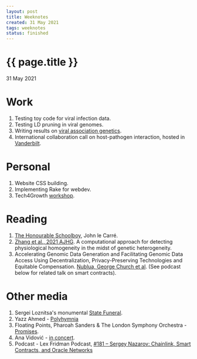 ```yaml
---
layout: post
title: Weeknotes
created: 31 May 2021
tags: weeknotes
status: finished
---
```


{{ page.title }}
================

<p class="meta">31 May 2021</p>

# Work
1. Testing toy code for viral infection data.
2. Testing LD pruning in viral genomes.
3. Writing results on [viral association genetics](
https://www.ncbi.nlm.nih.gov/labs/virus/vssi/#/virus?SeqType_s=Nucleotide&VirusLineage_ss=Human%20orthopneumovirus,%20taxid:11250).
4. International collaboration call on host-pathogen interaction, hosted in [Vanderbilt](https://www.vanderbilt.edu).

# Personal 
1. Website CSS building.
2. Implementing Rake for webdev.
3. Tech4Growth [workshop](https://tech4growth.ch).

# Reading
1. [The Honourable Schoolboy](https://en.wikipedia.org/wiki/The_Honourable_Schoolboy), John le Carré.
2. [Zhang et al., 2021 AJHG](https://pubmed.ncbi.nlm.nih.gov/34015270/). A computational approach for detecting physiological homogeneity in the midst of genetic heterogeneity.
3. Accelerating Genomic Data Generation and Facilitating Genomic Data Access Using Decentralization, Privacy-Preserving Technologies and Equitable Compensation. [Nublua, George Church et al](https://nebula.org/blog/wp-content/uploads/2019/05/Accelerating-Genomic-Data-Generation-and-Facilitating-Genomic-Data-Access.pdf). (See podcast below for related talk on smart contracts).

# Other media
1. Sergei Loznitsa's monumental [State Funeral](https://www.imdb.com/title/tt10203842/).
2. Yazz Ahmed - [Polyhymnia](https://www.youtube.com/watch?v=6kKYzuvxsZo)
3. Floating Points, Pharoah Sanders & The London Symphony Orchestra - [Promises](https://www.youtube.com/watch?v=Mn8x0QbN4f8&t=571s).
4. Ana Vidović - [in concert](https://www.youtube.com/watch?v=e26zZ83Oh6Y).
5. Podcast - Lex Fridman Podcast, [#181 – Sergey Nazarov: Chainlink, Smart Contracts, and Oracle Networks](https://lexfridman.com/sergey-nazarov/)

